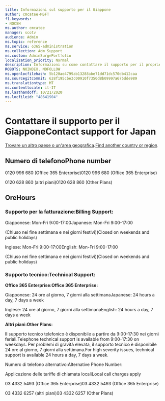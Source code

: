 ```yaml
---
title: Informazioni sul supporto per il Giappone
author: cmcatee-MSFT
f1.keywords:
- NOCSH
ms.author: cmcatee
manager: scotv
audience: Admin
ms.topic: reference
ms.service: o365-administration
ms.collection: Adm_Support
ms.custom: AdminSurgePortfolio
localization_priority: Normal
description: Informazioni su come contattare il supporto per il proprio paese o area geografica.
ROBOTS: NOINDEX, NOFOLLOW
ms.openlocfilehash: 5b120ae4799ab13288abe71dd71dc570db412caa
ms.sourcegitcommit: 628f195cbe3c00910f7350d8b09997a675dde989
ms.translationtype: MT
ms.contentlocale: it-IT
ms.lasthandoff: 10/21/2020
ms.locfileid: "48641904"
---
```

# <a name="contact-support-for-japan"></a><span data-ttu-id="6f84b-103">Contattare il supporto per il Giappone</span><span class="sxs-lookup"><span data-stu-id="6f84b-103">Contact support for Japan</span></span>

<span data-ttu-id="6f84b-104">[Trovare un altro paese o un'area geografica](../contact-support-for-business-products.md).</span><span class="sxs-lookup"><span data-stu-id="6f84b-104">[Find another country or region](../contact-support-for-business-products.md).</span></span>

## <a name="phone-number"></a><span data-ttu-id="6f84b-105">Numero di telefono</span><span class="sxs-lookup"><span data-stu-id="6f84b-105">Phone number</span></span>
<span data-ttu-id="6f84b-106">0120 996 680 (Office 365 Enterprise)</span><span class="sxs-lookup"><span data-stu-id="6f84b-106">0120 996 680 (Office 365 Enterprise)</span></span>

<span data-ttu-id="6f84b-107">0120 628 860 (altri piani)</span><span class="sxs-lookup"><span data-stu-id="6f84b-107">0120 628 860 (Other Plans)</span></span>

## <a name="hours"></a><span data-ttu-id="6f84b-108">Ore</span><span class="sxs-lookup"><span data-stu-id="6f84b-108">Hours</span></span>
### <a name="billing-support"></a><span data-ttu-id="6f84b-109">Supporto per la fatturazione:</span><span class="sxs-lookup"><span data-stu-id="6f84b-109">Billing Support:</span></span>

<span data-ttu-id="6f84b-110">Giapponese: Mon-Fri 9:00-17:00</span><span class="sxs-lookup"><span data-stu-id="6f84b-110">Japanese: Mon-Fri 9:00-17:00</span></span>

<span data-ttu-id="6f84b-111">(Chiuso nei fine settimana e nei giorni festivi)</span><span class="sxs-lookup"><span data-stu-id="6f84b-111">(Closed on weekends and public holidays)</span></span>

<span data-ttu-id="6f84b-112">Inglese: Mon-Fri 9:00-17:00</span><span class="sxs-lookup"><span data-stu-id="6f84b-112">English: Mon-Fri 9:00-17:00</span></span>

<span data-ttu-id="6f84b-113">(Chiuso nei fine settimana e nei giorni festivi)</span><span class="sxs-lookup"><span data-stu-id="6f84b-113">(Closed on weekends and public holidays)</span></span>

### <a name="technical-support"></a><span data-ttu-id="6f84b-114">Supporto tecnico:</span><span class="sxs-lookup"><span data-stu-id="6f84b-114">Technical Support:</span></span>

<span data-ttu-id="6f84b-115">**Office 365 Enterprise:**</span><span class="sxs-lookup"><span data-stu-id="6f84b-115">**Office 365 Enterprise:**</span></span>

<span data-ttu-id="6f84b-116">Giapponese: 24 ore al giorno, 7 giorni alla settimana</span><span class="sxs-lookup"><span data-stu-id="6f84b-116">Japanese: 24 hours a day, 7 days a week</span></span>

<span data-ttu-id="6f84b-117">Inglese: 24 ore al giorno, 7 giorni alla settimana</span><span class="sxs-lookup"><span data-stu-id="6f84b-117">English: 24 hours a day, 7 days a week</span></span>

<span data-ttu-id="6f84b-118">**Altri piani:**</span><span class="sxs-lookup"><span data-stu-id="6f84b-118">**Other Plans:**</span></span>

<span data-ttu-id="6f84b-119">Il supporto tecnico telefonico è disponibile a partire da 9:00-17:30 nei giorni feriali.</span><span class="sxs-lookup"><span data-stu-id="6f84b-119">Telephone technical support is available from 9:00-17:30 on weekdays.</span></span> <span data-ttu-id="6f84b-120">Per problemi di gravità elevata, il supporto tecnico è disponibile 24 ore al giorno, 7 giorni alla settimana.</span><span class="sxs-lookup"><span data-stu-id="6f84b-120">For high severity issues, technical support is available 24 hours a day, 7 days a week.</span></span>

<span data-ttu-id="6f84b-121">Numero di telefono alternativo:</span><span class="sxs-lookup"><span data-stu-id="6f84b-121">Alternative Phone Number:</span></span>

<span data-ttu-id="6f84b-122">Applicazione delle tariffe di chiamata locali</span><span class="sxs-lookup"><span data-stu-id="6f84b-122">Local call charges apply</span></span>

<span data-ttu-id="6f84b-123">03 4332 5493 (Office 365 Enterprise)</span><span class="sxs-lookup"><span data-stu-id="6f84b-123">03 4332 5493 (Office 365 Enterprise)</span></span>

<span data-ttu-id="6f84b-124">03 4332 6257 (altri piani)</span><span class="sxs-lookup"><span data-stu-id="6f84b-124">03 4332 6257 (Other Plans)</span></span>
